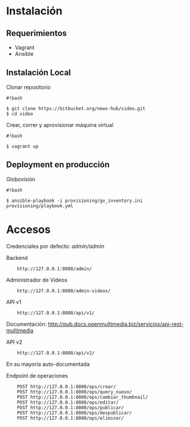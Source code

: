 # Instalación #



## Requerimientos ##

* Vagrant
* Ansible


## Instalación Local ##

Clonar repositorio
```
#!bash

$ git clone https://bitbucket.org/news-hub/video.git
$ cd video
```

Crear, correr y aprovisionar máquina virtual
```
#!bash

$ vagrant up
```


## Deployment en producción ##

Globovisión
```
#!bash

$ ansible-playbook -i provisioning/gv_inventory.ini provisioning/playbook.yml

```



# Accesos #

Credenciales por defecto:  *admin/admin*

Backend

        http://127.0.0.1:8080/admin/


Administrador de Videos

        http://127.0.0.1:8080/admin-videos/


API v1

        http://127.0.0.1:8080/api/v1/

Documentación: http://pub.docs.openmultimedia.biz/servicios/api-rest-multimedia


API v2

        http://127.0.0.1:8080/api/v2/

En su mayoría auto-documentada


Endpoint de operaciones

        POST http://127.0.0.1:8080/ops/crear/
        POST http://127.0.0.1:8080/ops/query_nuevo/
        POST http://127.0.0.1:8080/ops/cambiar_thumbnail/
        POST http://127.0.0.1:8080/ops/editar/
        POST http://127.0.0.1:8080/ops/publicar/
        POST http://127.0.0.1:8080/ops/despublicar/
        POST http://127.0.0.1:8080/ops/eliminar/

